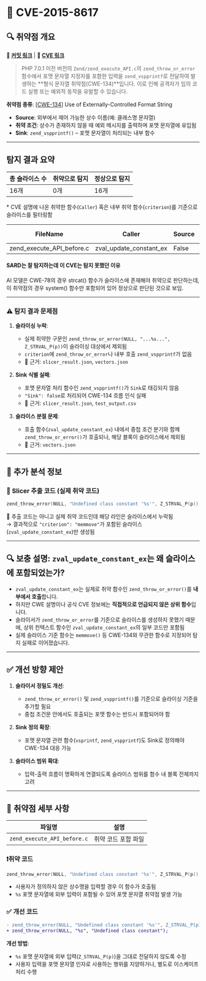 # 📁 CVE-2015-8617

## 🔍 취약점 개요

**🔗 [커밋 링크](https://github.com/php/php-src/commit/b101a6bbd4f2181c360bd38e7683df4a03cba83e)** | **🔗 [CVE 링크](https://www.cvedetails.com/cve/CVE-2015-8617)**  

> PHP 7.0.1 이전 버전의 `Zend/zend_execute_API.c`의 `zend_throw_or_error` 함수에서 포맷 문자열 지정자를 포함한 입력을 `zend_vspprintf`로 전달하여 발생하는 **형식 문자열 취약점(CWE-134)**입니다. 이로 인해 공격자가 임의 코드 실행 또는 예외적 동작을 유발할 수 있습니다.

**취약점 종류**: [[CWE-134](https://cwe.mitre.org/data/definitions/134.html)] Use of Externally-Controlled Format String

* **Source**: 외부에서 제어 가능한 상수 이름(예: 클래스명 문자열)
* **취약 조건**: 상수가 존재하지 않을 때 예외 메시지를 출력하며 포맷 문자열에 유입됨
* **Sink**: `zend_vspprintf()` – 포맷 문자열이 처리되는 내부 함수

---

## 탐지 결과 요약

| 총 슬라이스 수 | 취약으로 탐지 | 정상으로 탐지 |
|----------------|---------------|----------------|
| 16개           | 0개           | 16개           |

\* CVE 설명에 나온 취약한 함수(`Caller`) 혹은 내부 취약 함수(`criterion`)를 기준으로 슬라이스를 필터링함

| FileName               | Caller                  | Source | Sink | idx | CWE-ID | category       | criterion       | line | label | predict |
|------------------------|-------------------------|--------|------|-----|--------|----------------|------------------|------|--------|---------|
| zend_execute_API_before.c | zval_update_constant_ex | False  | False| 6   | CWE-   | CallExpression | memmove          | 594  | -3     | 0       |

#### SARD는 잘 탐지하는데 이 CVE는 탐지 못했던 이유

AI 모델은 CWE-78의 경우 strcat() 함수가 슬라이스에 존재해야 취약으로 판단하는데, 이 취약점의 경우 system() 함수만 포함되어 있어 정상으로 판단된 것으로 보임.

---

### ⚠️ 탐지 결과 문제점

1. **슬라이싱 누락**:
   - 실제 취약한 구문인 `zend_throw_or_error(NULL, "...%s...", Z_STRVAL_P(p))`이 슬라이싱 대상에서 제외됨
   - `criterion`에 `zend_throw_or_error`나 내부 호출 `zend_vspprintf`가 없음
   - 📄 근거: `slicer_result.json`, `vectors.json`

2. **Sink 식별 실패**:
   - 포맷 문자열 처리 함수인 `zend_vspprintf()`가 `Sink`로 태깅되지 않음
   - `"Sink": false`로 처리되어 CWE-134 흐름 인식 실패
   - 📄 근거: `slicer_result.json`, `test_output.csv`

3. **슬라이스 분절 문제**:
   - 호출 함수(`zval_update_constant_ex`) 내에서 중첩 조건 분기와 함께 `zend_throw_or_error()`가 호출되나, 해당 블록이 슬라이스에서 제외됨
   - 📄 근거: `vectors.json`

---

## 🧠 추가 분석 정보

### 🔎 Slicer 추출 코드 (실제 취약 코드)
```c
zend_throw_error(NULL, "Undefined class constant '%s'", Z_STRVAL_P(p));
```

📄 추출 코드는 아니고 실제 취약 코드인데 해당 라인은 슬라이스에서 누락됨  
→ 결과적으로 `"criterion": "memmove"`가 포함된 슬라이스(`zval_update_constant_ex`)만 생성됨

---

## 🔍 보충 설명: `zval_update_constant_ex`는 왜 슬라이스에 포함되었는가?

- `zval_update_constant_ex`는 실제로 취약 함수인 `zend_throw_or_error()`를 **내부에서 호출**합니다.
- 하지만 CWE 설명이나 공식 CVE 정보에는 **직접적으로 언급되지 않은 상위 함수**입니다.
- 슬라이서가 `zend_throw_or_error`를 기준으로 슬라이스를 생성하지 못했기 때문에, 상위 컨텍스트 함수인 `zval_update_constant_ex`의 일부 코드만 포함됨
- 실제 슬라이스 기준 함수는 `memmove()` 등 CWE-134와 무관한 함수로 지정되어 탐지 실패로 이어졌습니다.

---

## ✅ 개선 방향 제안

1. **슬라이서 정밀도 개선**:
   - `zend_throw_or_error()` 및 `zend_vspprintf()`를 기준으로 슬라이싱 기준을 추가할 필요
   - 중첩 조건문 안에서도 호출되는 포맷 함수는 반드시 포함되어야 함

2. **Sink 정의 확장**:
   - 포맷 문자열 관련 함수(`vsprintf`, `zend_vspprintf`)도 Sink로 정의해야 CWE-134 대응 가능

3. **슬라이스 범위 확대**:
   - 입력-출력 흐름이 명확하게 연결되도록 슬라이스 범위를 함수 내 블록 전체까지 고려

---

## 📁 취약점 세부 사항

| 파일명 | 설명 |
|--------|------|
| `zend_execute_API_before.c` | 취약 코드 포함 파일 |

### ❗️취약 코드

```c
zend_throw_error(NULL, "Undefined class constant '%s'", Z_STRVAL_P(p));
```

- 사용자가 정의하지 않은 상수명을 입력할 경우 이 함수가 호출됨
- `%s` 포맷 문자열에 외부 입력이 포함될 수 있어 포맷 문자열 취약점 발생 가능

### ✅ 개선 코드

```diff
- zend_throw_error(NULL, "Undefined class constant '%s'", Z_STRVAL_P(p));
+ zend_throw_error(NULL, "%s", "Undefined class constant");
```

**개선 방법**:
- `%s` 포맷 문자열에 외부 입력(`Z_STRVAL_P(p)`)을 그대로 전달하지 않도록 수정
- 사용자 입력을 포맷 문자열 인자로 사용하는 행위를 지양하거나, 별도로 이스케이프 처리 수행
